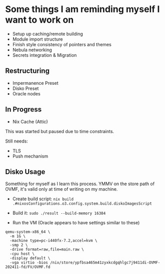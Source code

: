 # Some things I am reminding myself I want to work on

- Setup up caching/remote building
- Module import structure
- Finish style consistency of pointers and themes
- Nebula networking
- Secrets integration & Migration

## Restructuring

- Impermanence Preset
- Disko Preset
- Oracle nodes

## In Progress

- Nix Cache (Attic)

This was started but paused due to time constraints.

Still needs:

- TLS
- Push mechanism

## Disko Usage

Something for myself as I learn this process. YMMV on the store path of OVMF, it's valid only at time of writing on my machine.

- Create build script:
  `nix build .#nixosConfigurations.o3.config.system.build.diskoImagesScript`

- Build it:
  `sudo ./result --build-memory 16384`

- Run the VM (Oracle appears to have settings similar to these)

```
qemu-system-x86_64 \
  -m 1G \
  -machine type=pc-i440fx-7.2,accel=kvm \
  -smp 2 \
  -drive format=raw,file=main.raw \
  -cpu host \
  -display default \
  -vga virtio -bios /nix/store/ypfbsa465m41zyxkcdgqhlgc7j9411di-OVMF-202411-fd/FV/OVMF.fd
```
